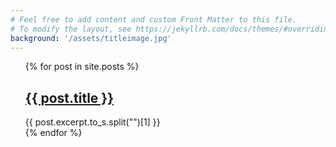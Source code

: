 ```yaml
---
# Feel free to add content and custom Front Matter to this file.
# To modify the layout, see https://jekyllrb.com/docs/themes/#overriding-theme-defaults
background: '/assets/titleimage.jpg'
---
```


<ul style="list-style-type: none;">
  {% for post in site.posts %}
    <li>
      <h2><a href="{{ post.url }}">{{ post.title }}</a></h2>
      {{ post.excerpt.to_s.split("</h1>")[1] }}
    </li>
  {% endfor %}
</ul>
